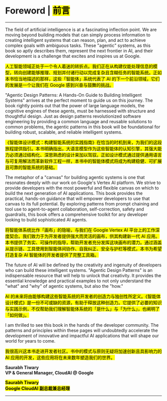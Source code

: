 # Foreword | <mark>前言</mark>

---

The field of artificial intelligence is at a fascinating inflection point. We are moving beyond building models that can simply process information to creating intelligent systems that can reason, plan, and act to achieve complex goals with ambiguous tasks. These "agentic" systems, as this book so aptly describes them, represent the next frontier in AI, and their development is a challenge that excites and inspires us at Google.

<mark>人工智能领域正处于一个令人着迷的转折点。我们正在从构建仅能处理信息的模型，转向创建能够推理、规划并付诸行动以完成复杂且含糊任务的智能系统。正如本书恰当地描述的那样，这些「智能体」系统代表了 AI 的下一个前沿领域，它们的发展是一个让我们在 Google 感到兴奋与鼓舞的挑战。</mark>

"Agentic Design Patterns: A Hands-On Guide to Building Intelligent Systems" arrives at the perfect moment to guide us on this journey. The book rightly points out that the power of large language models, the cognitive engines of these agents, must be harnessed with structure and thoughtful design. Just as design patterns revolutionized software engineering by providing a common language and reusable solutions to common problems, the agentic patterns in this book will be foundational for building robust, scalable, and reliable intelligent systems.

<mark>《智能体设计模式：构建智能系统的实践指南》在恰当的时机到来，为我们的这段旅程提供指引。本书明确指出，大语言模型作为这些智能体的认知引擎，其强大能力必须通过结构化、深思熟虑的设计来加以驾驭。正如设计模式通过提供通用语言与可复用解法而革新软件工程一样，本书中的智能体模式将成为构建稳健、可扩展且可靠的智能系统的基础。</mark>

The metaphor of a "canvas" for building agentic systems is one that resonates deeply with our work on Google's Vertex AI platform. We strive to provide developers with the most powerful and flexible canvas on which to build the next generation of AI applications. This book provides the practical, hands-on guidance that will empower developers to use that canvas to its full potential. By exploring patterns from prompt chaining and tool use to agent-to-agent collaboration, self-correction, safety and guardrails, this book offers a comprehensive toolkit for any developer looking to build sophisticated AI agents.

<mark>将智能体系统比作「画布」的隐喻，与我们在 Google Vertex AI 平台上的工作深度契合。我们致力于为开发者提供强大而灵活的画布，供其构建新一代 AI 应用。本书提供了务实、可操作的指导，帮助开发者充分发挥这块画布的潜力。通过涵盖从提示链、工具使用到智能体间协作、自我纠正、安全与护栏等模式，本书为希望打造复杂 AI 智能体的开发者提供了完整工具箱。</mark>

The future of AI will be defined by the creativity and ingenuity of developers who can build these intelligent systems. "Agentic Design Patterns" is an indispensable resource that will help to unlock that creativity. It provides the essential knowledge and practical examples to not only understand the "what" and "why" of agentic systems, but also the "how."

<mark>AI 的未来将由能够构建这些智能系统的开发者的创造力与独创性所定义。《智能体设计模式》是一份不可或缺的资源，有助于释放这种创造力。它提供了必要的知识与实践示例，不仅帮助我们理解智能体系统的「是什么」与「为什么」，也阐明了「如何做」。</mark>

I am thrilled to see this book in the hands of the developer community. The patterns and principles within these pages will undoubtedly accelerate the development of innovative and impactful AI applications that will shape our world for years to come.

<mark>我很高兴这本书走进开发者社区。书中的模式与原则无疑将加速创新且具影响力的 AI 应用的开发，这些应用将在未来数年塑造我们的世界。</mark>

**Saurabh Tiwary**  
**VP & General Manager, CloudAI @ Google**

<mark><strong>Saurabh Tiwary</strong></mark>  
<mark><strong>Google CloudAI 副总裁兼总经理</strong></mark>

---
